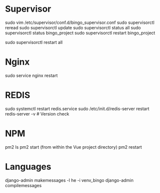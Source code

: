 # Supervisor

sudo vim /etc/supervisor/conf.d/bingo_supervisor.conf
sudo supervisorctl reread
sudo supervisorctl update
sudo supervisorctl status all
sudo supervisorctl status bingo_project
sudo supervisorctl restart bingo_project

sudo supervisorctl restart all

# Nginx

sudo service nginx restart

# REDIS

sudo systemctl restart redis.service
sudo /etc/init.d/redis-server restart
redis-server -v # Version check

# NPM

pm2 ls
pm2 start (from within the Vue project directory)
pm2 restart

# Languages

django-admin makemessages -l he -i venv_bingo
django-admin compilemessages
